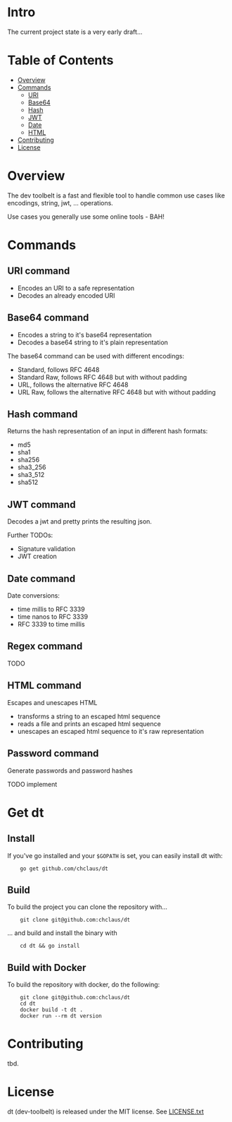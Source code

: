 # Intro
The current project state is a very early draft...

# Table of Contents

- [Overview](#overview)
- [Commands](#commands)
  * [URI](#uri-command)
  * [Base64](#base64-command)
  * [Hash](#hash-command)
  * [JWT](#jwt-command)
  * [Date](#date-command)
  * [HTML](#html-command)
- [Contributing](#contributing)
- [License](#license)

# Overview
The dev toolbelt is a fast and flexible tool to handle common use
cases like encodings, string, jwt, ... operations.

Use cases you generally use some online tools - BAH!

# Commands

## URI command
- Encodes an URI to a safe representation
- Decodes an already encoded URI

## Base64 command
- Encodes a string to it's base64 representation
- Decodes a base64 string to it's plain representation

The base64 command can be used with different encodings:
- Standard, follows RFC 4648
- Standard Raw, follows RFC 4648 but with without padding
- URL, follows the alternative RFC 4648
- URL Raw, follows the alternative RFC 4648 but with without padding

## Hash command
Returns the hash representation of an input in different hash formats:
- md5
- sha1
- sha256
- sha3_256
- sha3_512
- sha512

## JWT command
Decodes a jwt and pretty prints the resulting json.

Further TODOs:
- Signature validation
- JWT creation

## Date command
Date conversions:
- time millis to RFC 3339
- time nanos to RFC 3339
- RFC 3339 to time millis

## Regex command
TODO

## HTML command
Escapes and unescapes HTML
- transforms a string to an escaped html sequence
- reads a file and prints an escaped html sequence
- unescapes an escaped html sequence to it's raw representation


## Password command
Generate passwords and password hashes

TODO implement

# Get dt
## Install
If you've go installed and your `$GOPATH` is set, you can easily install
dt with:

        go get github.com/chclaus/dt

## Build
To build the project you can clone the repository with...

        git clone git@github.com:chclaus/dt

... and build and install the binary with

        cd dt && go install

## Build with Docker
To build the repository with docker, do the following:

        git clone git@github.com:chclaus/dt
        cd dt
        docker build -t dt .
        docker run --rm dt version

# Contributing
tbd.

# License
dt (dev-toolbelt) is released under the MIT license. See [LICENSE.txt](LICENSE.txt)
